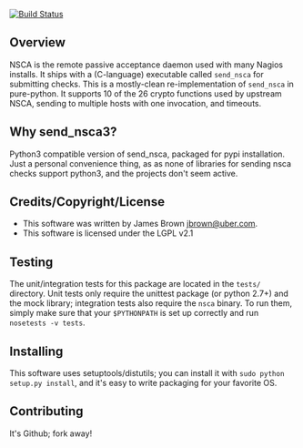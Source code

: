 [![Build Status](https://travis-ci.org/gitmstoute/send_nsca3.svg?branch=master)](https://travis-ci.org/gitmstoute/send_nsca3)

Overview
----
NSCA is the remote passive acceptance daemon used with many Nagios installs. It
ships with a (C-language) executable called `send_nsca` for submitting checks.
This is a mostly-clean re-implementation of `send_nsca` in pure-python. It
supports 10 of the 26 crypto functions used by upstream NSCA, sending to
multiple hosts with one invocation, and timeouts.

Why send_nsca3?
----
Python3 compatible version of send_nsca, packaged for pypi installation. Just a
personal convenience thing, as as none of libraries for sending nsca checks 
support python3, and the projects don't seem active.

Credits/Copyright/License
---
- This software was written by James Brown <jbrown@uber.com>.
- This software is licensed under the LGPL v2.1

Testing
-----
The unit/integration tests for this package are located in the `tests/`
directory.  Unit tests only require the unittest package (or python 2.7+)
and the mock library; integration tests also require the `nsca` binary. To
run them, simply make sure that your `$PYTHONPATH` is set up correctly and
run `nosetests -v tests`.

Installing
-----
This software uses setuptools/distutils; you can install it with `sudo python setup.py install`,
and it's easy to write packaging for your favorite OS.

Contributing
----------
It's Github; fork away!
